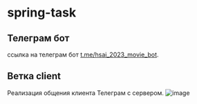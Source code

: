 # spring-task
## Телеграм бот
ссылка на телеграм бот [t.me/hsai_2023_movie_bot](t.me/hsai_2023_movie_bot). 
## Ветка client
Реализация общения клиента Телеграм с сервером. 
![image](https://github.com/Sakralen/spring-task/assets/90649137/eaa6b067-ed54-42ba-b940-6f4f602de347)
